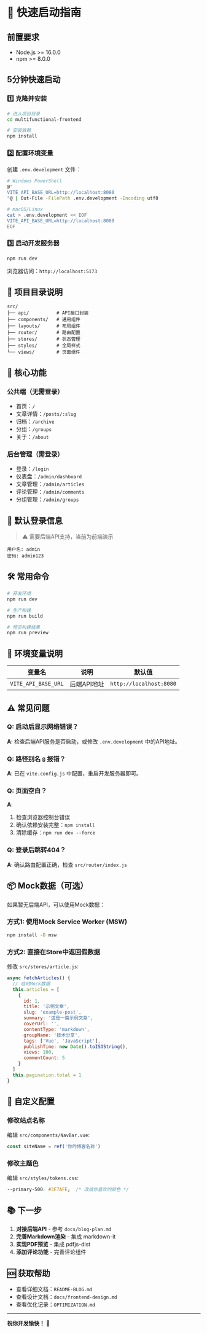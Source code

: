 # 🚀 快速启动指南

## 前置要求

- Node.js >= 16.0.0
- npm >= 8.0.0

## 5分钟快速启动

### 1️⃣ 克隆并安装

```bash
# 进入项目目录
cd multifunctional-frontend

# 安装依赖
npm install
```

### 2️⃣ 配置环境变量

创建 `.env.development` 文件：

```bash
# Windows PowerShell
@"
VITE_API_BASE_URL=http://localhost:8080
"@ | Out-File -FilePath .env.development -Encoding utf8

# macOS/Linux
cat > .env.development << EOF
VITE_API_BASE_URL=http://localhost:8080
EOF
```

### 3️⃣ 启动开发服务器

```bash
npm run dev
```

浏览器访问：`http://localhost:5173`

## 📂 项目目录说明

```
src/
├── api/          # API接口封装
├── components/   # 通用组件
├── layouts/      # 布局组件
├── router/       # 路由配置
├── stores/       # 状态管理
├── styles/       # 全局样式
└── views/        # 页面组件
```

## 🎯 核心功能

### 公共端（无需登录）
- 首页：`/`
- 文章详情：`/posts/:slug`
- 归档：`/archive`
- 分组：`/groups`
- 关于：`/about`

### 后台管理（需登录）
- 登录：`/login`
- 仪表盘：`/admin/dashboard`
- 文章管理：`/admin/articles`
- 评论管理：`/admin/comments`
- 分组管理：`/admin/groups`

## 🔐 默认登录信息

> ⚠️ 需要后端API支持，当前为前端演示

```
用户名: admin
密码: admin123
```

## 🛠️ 常用命令

```bash
# 开发环境
npm run dev

# 生产构建
npm run build

# 预览构建结果
npm run preview
```

## 📝 环境变量说明

| 变量名 | 说明 | 默认值 |
|--------|------|--------|
| `VITE_API_BASE_URL` | 后端API地址 | `http://localhost:8080` |

## ⚠️ 常见问题

### Q: 启动后显示网络错误？
**A**: 检查后端API服务是否启动，或修改 `.env.development` 中的API地址。

### Q: 路径别名 `@` 报错？
**A**: 已在 `vite.config.js` 中配置，重启开发服务器即可。

### Q: 页面空白？
**A**: 
1. 检查浏览器控制台错误
2. 确认依赖安装完整：`npm install`
3. 清除缓存：`npm run dev --force`

### Q: 登录后跳转404？
**A**: 确认路由配置正确，检查 `src/router/index.js`

## 📦 Mock数据（可选）

如果暂无后端API，可以使用Mock数据：

### 方式1: 使用Mock Service Worker (MSW)

```bash
npm install -D msw
```

### 方式2: 直接在Store中返回假数据

修改 `src/stores/article.js`:

```javascript
async fetchArticles() {
  // 临时Mock数据
  this.articles = [
    {
      id: 1,
      title: '示例文章',
      slug: 'example-post',
      summary: '这是一篇示例文章',
      coverUrl: '',
      contentType: 'markdown',
      groupName: '技术分享',
      tags: ['Vue', 'JavaScript'],
      publishTime: new Date().toISOString(),
      views: 100,
      commentCount: 5
    }
  ]
  this.pagination.total = 1
}
```

## 🎨 自定义配置

### 修改站点名称

编辑 `src/components/NavBar.vue`:

```javascript
const siteName = ref('你的博客名称')
```

### 修改主题色

编辑 `src/styles/tokens.css`:

```css
--primary-500: #3F7AFE;  /* 改成你喜欢的颜色 */
```

## 📚 下一步

1. **对接后端API** - 参考 `docs/blog-plan.md`
2. **完善Markdown渲染** - 集成 markdown-it
3. **实现PDF预览** - 集成 pdfjs-dist
4. **添加评论功能** - 完善评论组件

## 🆘 获取帮助

- 查看详细文档：`README-BLOG.md`
- 查看设计文档：`docs/frontend-design.md`
- 查看优化记录：`OPTIMIZATION.md`

---

**祝你开发愉快！** 🎉

